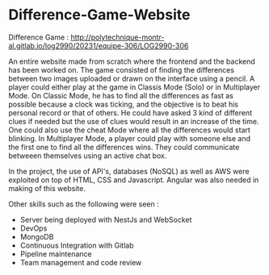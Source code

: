 # Difference-Game-Website
Difference Game : http://polytechnique-montr-al.gitlab.io/log2990/20231/equipe-306/LOG2990-306

An entire website made from scratch where the frontend and the backend has been worked on. The game consisted of finding the differences between two images uploaded or drawn on the interface using a pencil. A player could either play at the game in Classis Mode (Solo) or in Multiplayer Mode. On Classic Mode, he has to find all the differences as fast as possible because a clock was ticking, and the objective is to beat his personal record or that of others. He could have asked 3 kind of different clues if needed but the use of clues would result in an increase of the time. One could also use the cheat Mode where all the differences would start blinking. In Multiplayer Mode, a player could play with someone else and the first one to find all the differences wins. They could communicate betweeen themselves using an active chat box.

In the project, the use of API's, databases (NoSQL) as well as AWS were exploited on top of HTML, CSS and Javascript. Angular was also needed in making of this website.

Other skills such as the following were seen :
- Server being deployed with NestJs and WebSocket
- DevOps
- MongoDB
- Continuous Integration with Gitlab
- Pipeline maintenance
- Team management and code review
